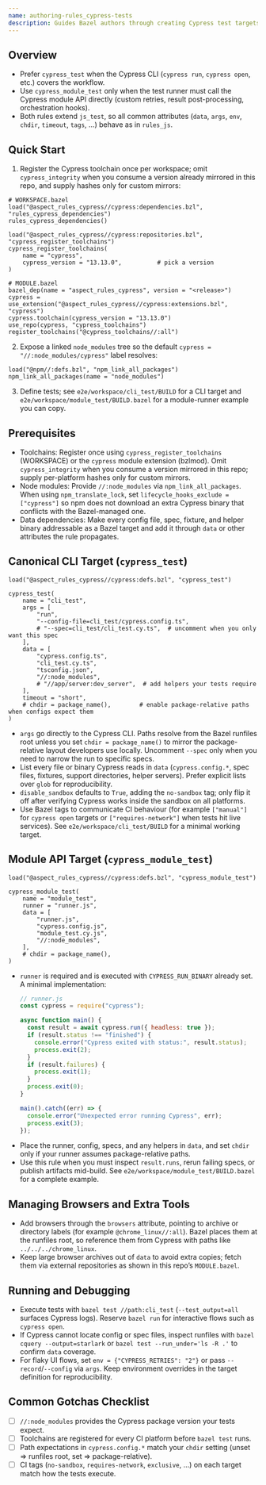 ```yaml
---
name: authoring-rules_cypress-tests
description: Guides Bazel authors through creating Cypress test targets with rules_cypress; use when defining cypress_test or cypress_module_test in this repo or dependent workspaces.
---
```


## Overview
- Prefer `cypress_test` when the Cypress CLI (`cypress run`, `cypress open`, etc.) covers the workflow.
- Use `cypress_module_test` only when the test runner must call the Cypress module API directly (custom retries, result post-processing, orchestration hooks).
- Both rules extend `js_test`, so all common attributes (`data`, `args`, `env`, `chdir`, `timeout`, `tags`, …) behave as in `rules_js`.

## Quick Start
1. Register the Cypress toolchain once per workspace; omit `cypress_integrity` when you consume a version already mirrored in this repo, and supply hashes only for custom mirrors:
  ```starlark
  # WORKSPACE.bazel
  load("@aspect_rules_cypress//cypress:dependencies.bzl", "rules_cypress_dependencies")
  rules_cypress_dependencies()

  load("@aspect_rules_cypress//cypress:repositories.bzl", "cypress_register_toolchains")
  cypress_register_toolchains(
      name = "cypress",
      cypress_version = "13.13.0",          # pick a version
  )
  ```
  ```starlark
  # MODULE.bazel
  bazel_dep(name = "aspect_rules_cypress", version = "<release>")
  cypress = use_extension("@aspect_rules_cypress//cypress:extensions.bzl", "cypress")
  cypress.toolchain(cypress_version = "13.13.0")
  use_repo(cypress, "cypress_toolchains")
  register_toolchains("@cypress_toolchains//:all")
  ```
2. Expose a linked `node_modules` tree so the default `cypress = "//:node_modules/cypress"` label resolves:
  ```starlark
  load("@npm//:defs.bzl", "npm_link_all_packages")
  npm_link_all_packages(name = "node_modules")
  ```
3. Define tests; see `e2e/workspace/cli_test/BUILD` for a CLI target and `e2e/workspace/module_test/BUILD.bazel` for a module-runner example you can copy.

## Prerequisites
- Toolchains: Register once using `cypress_register_toolchains` (WORKSPACE) or the `cypress` module extension (bzlmod). Omit `cypress_integrity` when you consume a version mirrored in this repo; supply per-platform hashes only for custom mirrors.
- Node modules: Provide `//:node_modules` via `npm_link_all_packages`. When using `npm_translate_lock`, set `lifecycle_hooks_exclude = ["cypress"]` so npm does not download an extra Cypress binary that conflicts with the Bazel-managed one.
- Data dependencies: Make every config file, spec, fixture, and helper binary addressable as a Bazel target and add it through `data` or other attributes the rule propagates.

## Canonical CLI Target (`cypress_test`)
```starlark
load("@aspect_rules_cypress//cypress:defs.bzl", "cypress_test")

cypress_test(
    name = "cli_test",
    args = [
        "run",
        "--config-file=cli_test/cypress.config.ts",
        # "--spec=cli_test/cli_test.cy.ts",  # uncomment when you only want this spec
    ],
    data = [
        "cypress.config.ts",
        "cli_test.cy.ts",
        "tsconfig.json",
        "//:node_modules",
        # "//app/server:dev_server",  # add helpers your tests require
    ],
    timeout = "short",
    # chdir = package_name(),        # enable package-relative paths when configs expect them
)
```
- `args` go directly to the Cypress CLI. Paths resolve from the Bazel runfiles root unless you set `chdir = package_name()` to mirror the package-relative layout developers use locally. Uncomment `--spec` only when you need to narrow the run to specific specs.
- List every file or binary Cypress reads in `data` (`cypress.config.*`, spec files, fixtures, support directories, helper servers). Prefer explicit lists over `glob` for reproducibility.
- `disable_sandbox` defaults to `True`, adding the `no-sandbox` tag; only flip it off after verifying Cypress works inside the sandbox on all platforms.
- Use Bazel tags to communicate CI behaviour (for example `["manual"]` for `cypress open` targets or `["requires-network"]` when tests hit live services). See `e2e/workspace/cli_test/BUILD` for a minimal working target.

## Module API Target (`cypress_module_test`)
```starlark
load("@aspect_rules_cypress//cypress:defs.bzl", "cypress_module_test")

cypress_module_test(
    name = "module_test",
    runner = "runner.js",
    data = [
        "runner.js",
        "cypress.config.js",
        "module_test.cy.js",
        "//:node_modules",
    ],
    # chdir = package_name(),
)
```
- `runner` is required and is executed with `CYPRESS_RUN_BINARY` already set. A minimal implementation:
  ```javascript
  // runner.js
  const cypress = require("cypress");

  async function main() {
    const result = await cypress.run({ headless: true });
    if (result.status !== "finished") {
      console.error("Cypress exited with status:", result.status);
      process.exit(2);
    }
    if (result.failures) {
      process.exit(1);
    }
    process.exit(0);
  }

  main().catch((err) => {
    console.error("Unexpected error running Cypress", err);
    process.exit(3);
  });
  ```
- Place the runner, config, specs, and any helpers in `data`, and set `chdir` only if your runner assumes package-relative paths.
- Use this rule when you must inspect `result.runs`, rerun failing specs, or publish artifacts mid-build. See `e2e/workspace/module_test/BUILD.bazel` for a complete example.

## Managing Browsers and Extra Tools
- Add browsers through the `browsers` attribute, pointing to archive or directory labels (for example `@chrome_linux//:all`). Bazel places them at the runfiles root, so reference them from Cypress with paths like `../../../chrome_linux`.
- Keep large browser archives out of `data` to avoid extra copies; fetch them via external repositories as shown in this repo’s `MODULE.bazel`.

## Running and Debugging
- Execute tests with `bazel test //path:cli_test` (`--test_output=all` surfaces Cypress logs). Reserve `bazel run` for interactive flows such as `cypress open`.
- If Cypress cannot locate config or spec files, inspect runfiles with `bazel cquery --output=starlark` or `bazel test --run_under='ls -R .'` to confirm `data` coverage.
- For flaky UI flows, set `env = {"CYPRESS_RETRIES": "2"}` or pass `--record`/`--config` via `args`. Keep environment overrides in the target definition for reproducibility.

## Common Gotchas Checklist
- [ ] `//:node_modules` provides the Cypress package version your tests expect.
- [ ] Toolchains are registered for every CI platform before `bazel test` runs.
- [ ] Path expectations in `cypress.config.*` match your `chdir` setting (unset ⇒ runfiles root, set ⇒ package-relative).
- [ ] CI tags (`no-sandbox`, `requires-network`, `exclusive`, …) on each target match how the tests execute.

